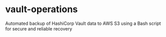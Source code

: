 # vault-operations
Automated backup of HashiCorp Vault data to AWS S3 using a Bash script for secure and reliable recovery
